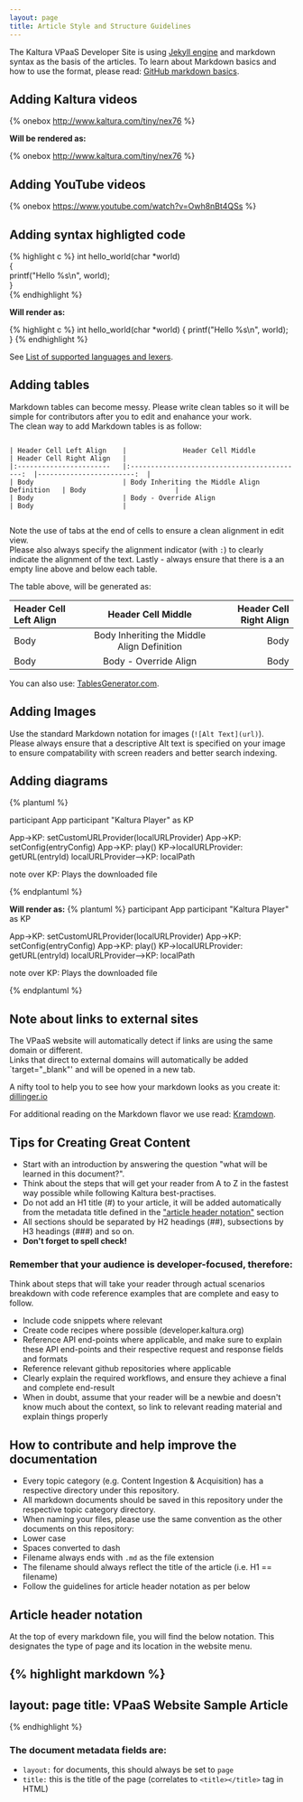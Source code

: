 ```yaml
---
layout: page
title: Article Style and Structure Guidelines
---
```


The Kaltura VPaaS Developer Site is using [Jekyll engine](http://jekyllrb.com/) and markdown syntax as the basis of the articles.
To learn about Markdown basics and how to use the format, please read: [GitHub markdown basics](https://help.github.com/articles/markdown-basics).


## Adding Kaltura videos 
&#123;% onebox http://www.kaltura.com/tiny/nex76 %&#125;

**Will be rendered as:**

{% onebox http://www.kaltura.com/tiny/nex76 %}


## Adding YouTube videos 
&#123;% onebox https://www.youtube.com/watch?v=Owh8nBt4QSs %&#125;

## Adding syntax highligted code

&#123;% highlight c %&#125;
int hello_world(char *world)  
{  
    printf("Hello %s\n", world);  
}  
&#123;% endhighlight %&#125;

**Will render as:**

{% highlight c %}
int hello_world(char *world)
{
    printf("Hello %s\n", world);
}
{% endhighlight %}

See [List of supported languages and lexers](https://github.com/jneen/rouge/wiki/list-of-supported-languages-and-lexers).

## Adding tables

Markdown tables can become messy. Please write clean tables so it will be simple for contributors after you to edit and enahance your work.  
The clean way to add Markdown tables is as follow:

```
  
| Header Cell Left Align 	|              Header Cell Middle             	| Header Cell Right Align 	|
|:-----------------------  	|:-------------------------------------------:	|------------------------:	|
| Body                   	| Body Inheriting the Middle Align Definition 	| Body                   	|
| Body                   	| Body - Override Align                       	| Body                   	|
  
```

Note the use of tabs at the end of cells to ensure a clean alignment in edit view.  
Please also always specify the alignment indicator (with `:`) to clearly indicate the alignment of the text.
Lastly - always ensure that there is a an empty line above and below each table.  
 
The table above, will be generated as:

| Header Cell Left Align 	|              Header Cell Middle             	| Header Cell Right Align 	|
|:-----------------------  	|:-------------------------------------------:	|------------------------:	|
| Body                   	| Body Inheriting the Middle Align Definition 	| Body                   	|
| Body                   	| Body - Override Align                       	| Body                   	|

You can also use: [TablesGenerator.com](http://www.tablesgenerator.com/markdown_tables).

## Adding Images

Use the standard Markdown notation for images (`![Alt Text](url)`).  
Please always ensure that a descriptive Alt text is specified on your image to ensure compatability with screen readers and better search indexing.  

## Adding diagrams
&#123;% plantuml %&#125;

participant App
participant "Kaltura Player" as KP

App->KP: setCustomURLProvider(localURLProvider)
App->KP: setConfig(entryConfig)
App->KP: play()
KP->localURLProvider: getURL(entryId)
localURLProvider-->KP: localPath

note over KP: Plays the downloaded file

&#123;% endplantuml %&#125;

**Will render as:**
{% plantuml %}
participant App
participant "Kaltura Player" as KP

App->KP: setCustomURLProvider(localURLProvider)
App->KP: setConfig(entryConfig)
App->KP: play()
KP->localURLProvider: getURL(entryId)
localURLProvider-->KP: localPath

note over KP: Plays the downloaded file

{% endplantuml %}

## Note about links to external sites
The VPaaS website will automatically detect if links are using the same domain or different.  
Links that direct to external domains will automatically be added `target="_blank"' and will be opened in a new tab.


A nifty tool to help you to see how your markdown looks as you create it: [dillinger.io](http://dillinger.io)

For additional reading on the Markdown flavor we use read: [Kramdown](http://kramdown.gettalong.org/documentation.html).

## Tips for Creating Great Content

* Start with an introduction by answering the question "what will be learned in this document?".
* Think about the steps that will get your reader from A to Z in the fastest way possible while following Kaltura best-practises.
* Do not add an H1 title (#) to your article, it will be added automatically from the metadata title defined in the ["article header notation"](#header-notation) section
* All sections should be separated by H2 headings (##), subsections by H3 headings (###) and so on.
* **Don't forget to spell check!**

### Remember that your audience is developer-focused, therefore:

Think about steps that will take your reader through actual scenarios breakdown with code reference examples that are complete and easy to follow.

* Include code snippets where relevant
* Create code recipes where possible (developer.kaltura.org)
* Reference API end-points where applicable, and make sure to explain these API end-points and their respective request and response fields and formats 
* Reference relevant github repositories where applicable
* Clearly explain the required workflows, and ensure they achieve a final and complete end-result
* When in doubt, assume that your reader will be a newbie and doesn't know much about the context, so link to relevant reading material and explain things properly


## How to contribute and help improve the documentation

* Every topic category (e.g. Content Ingestion & Acquisition) has a respective directory under this repository.
* All markdown documents should be saved in this repository under the respective topic category directory.
* When naming your files, please use the same convention as the other documents on this repository:
 * Lower case
 * Spaces converted to dash
 * Filename always ends with `.md` as the file extension
 * The filename should always reflect the title of the article (i.e. H1 == filename)
* Follow the guidelines for article header notation as per below


## <a name="header-notation"></a>Article header notation
At the top of every markdown file, you will find the below notation. This designates the type of page and its location in the website menu.


{% highlight markdown %}
---
layout: page
title: VPaaS Website Sample Article
---

{% endhighlight %}


### The document metadata fields are:  

* `layout:` for documents, this should always be set to `page`
* `title:` this is the title of the page (correlates to `<title></title>` tag in HTML)
